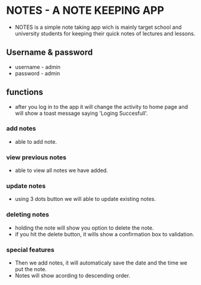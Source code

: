 # NOTES - A NOTE KEEPING APP

- NOTES is a simple note taking app wich is mainly target school and university students for keeping their quick notes of lectures and lessons.

## Username & password

- username - admin
- password - admin


## functions

- after you log in to the app it will change the activity to home page and will show a toast message saying 'Loging Succesfull'.

### add notes
- able to add note.

### view previous notes
- able to view all notes we have added.

### update notes
- using 3 dots button we will able to update existing notes.

### deleting notes
- holding the note will show you option to delete the note.
- if you hit the delete button, it wills show a confirmation box to validation.

### special features
- Then we add notes, it will automaticaly save the date and the time we put the note.
- Notes will show acording to descending order.

